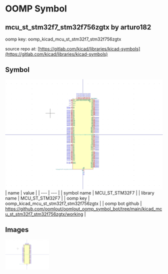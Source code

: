 # OOMP Symbol  
## mcu_st_stm32f7_stm32f756zgtx  by arturo182  
  
oomp key: oomp_kicad_mcu_st_stm32f7_stm32f756zgtx  
  
source repo at: [https://gitlab.com/kicad/libraries/kicad-symbols](https://gitlab.com/kicad/libraries/kicad-symbols)  
## Symbol  
  
[![working.png](working_600.png)](working.png)  
| name | value | 
| --- | --- | 
| symbol name | MCU_ST_STM32F7 | 
| library name | MCU_ST_STM32F7 | 
| oomp key | oomp_kicad_mcu_st_stm32f7_stm32f756zgtx | 
| oomp bot github | https://github.com/oomlout/oomlout_oomp_symbol_bot/tree/main/kicad_mcu_st_stm32f7_stm32f756zgtx/working | 
## Images  
  
[![working.png](working_140.png)](working.png)  
